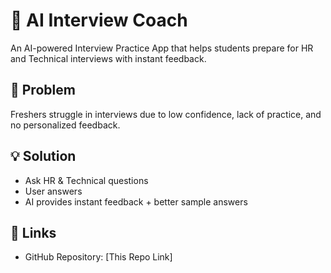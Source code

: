 # 🤖 AI Interview Coach

An AI-powered Interview Practice App that helps students prepare for HR and Technical interviews with instant feedback.

## 🚀 Problem
Freshers struggle in interviews due to low confidence, lack of practice, and no personalized feedback.

## 💡 Solution
- Ask HR & Technical questions
- User answers
- AI provides instant feedback + better sample answers

## 🔗 Links
- GitHub Repository: [This Repo Link]
